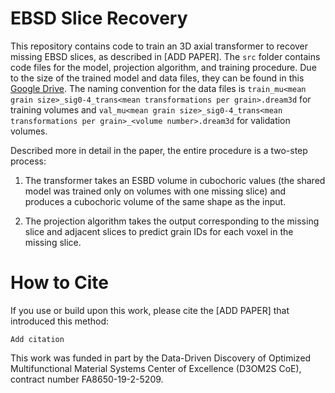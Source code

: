 # EBSD Slice Recovery

This repository contains code to train an 3D axial transformer to recover missing EBSD slices, as described in \[ADD PAPER\]. The `src` folder contains code files for the model, projection algorithm, and training procedure. Due to the size of the trained model and data files, they can be found in this [Google Drive](https://drive.google.com/drive/folders/1S-jKZ7wxIT4ra4q5VJ_vEl4rO3yYQSgQ?usp=sharing). The naming convention for the data files is `train_mu<mean grain size>_sig0-4_trans<mean transformations per grain>.dream3d` for training volumes and `val_mu<mean grain size>_sig0-4_trans<mean transformations per grain>_<volume number>.dream3d` for validation volumes.

Described more in detail in the paper, the entire procedure is a two-step process:

1. The transformer takes an ESBD volume in cubochoric values (the shared model was trained only on volumes with one missing slice) and produces a cubochoric volume of the same shape as the input.

2. The projection algorithm takes the output corresponding to the missing slice and adjacent slices to predict grain IDs for each voxel in the missing slice.


# How to Cite

If you use or build upon this work, please cite the \[ADD PAPER\] that introduced this method:

    Add citation



This work was funded in part by the Data-Driven Discovery of Optimized Multifunctional Material Systems Center of Excellence (D3OM2S CoE), contract number FA8650-19-2-5209.